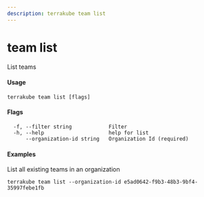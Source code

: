 ```yaml
---
description: terrakube team list
---
```


# team list

List teams

#### Usage

```text
terrakube team list [flags]
```

#### Flags

```text
  -f, --filter string            Filter
  -h, --help                     help for list
      --organization-id string   Organization Id (required)
```

#### Examples

List all existing teams in an organization

```text
terrakube team list --organization-id e5ad0642-f9b3-48b3-9bf4-35997febe1fb
```


